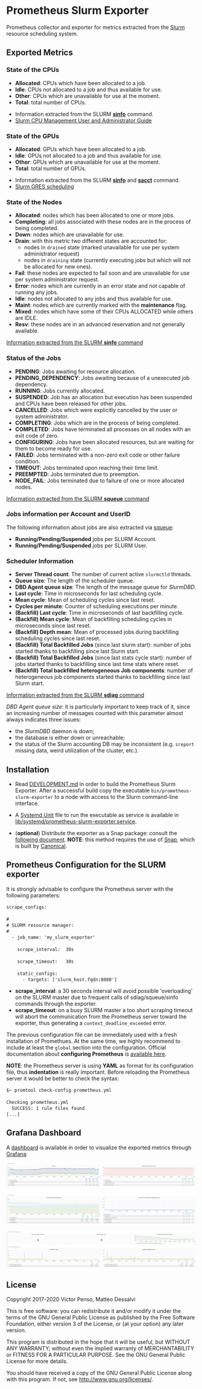 # Prometheus Slurm Exporter

Prometheus collector and exporter for metrics extracted from the [Slurm](https://slurm.schedmd.com/overview.html) resource scheduling system.

## Exported Metrics

### State of the CPUs

* **Allocated**: CPUs which have been allocated to a job.
* **Idle**: CPUs not allocated to a job and thus available for use.
* **Other**: CPUs which are unavailable for use at the moment.
* **Total**: total number of CPUs.

- Information extracted from the SLURM [**sinfo**](https://slurm.schedmd.com/sinfo.html) command.
- [Slurm CPU Management User and Administrator Guide](https://slurm.schedmd.com/cpu_management.html)

### State of the GPUs

* **Allocated**: GPUs which have been allocated to a job.
* **Idle**: GPUs not allocated to a job and thus available for use.
* **Other**: GPUs which are unavailable for use at the moment.
* **Total**: total number of GPUs.

- Information extracted from the SLURM [**sinfo**](https://slurm.schedmd.com/sinfo.html) and [**sacct**](https://slurm.schedmd.com/sacct.html) command.
- [Slurm GRES scheduling](https://slurm.schedmd.com/gres.html)

### State of the Nodes

* **Allocated**: nodes which has been allocated to one or more jobs.
* **Completing**: all jobs associated with these nodes are in the process of being completed.
* **Down**: nodes which are unavailable for use.
* **Drain**: with this metric two different states are accounted for:
  - nodes in ``drained`` state (marked unavailable for use per system administrator request)
  - nodes in ``draining`` state (currently executing jobs but which will not be allocated for new ones).
* **Fail**: these nodes are expected to fail soon and are unavailable for use per system administrator request.
* **Error**: nodes which are currently in an error state and not capable of running any jobs.
* **Idle**: nodes not allocated to any jobs and thus available for use.
* **Maint**: nodes which are currently marked with the __maintenance__ flag.
* **Mixed**: nodes which have some of their CPUs ALLOCATED while others are IDLE.
* **Resv**: these nodes are in an advanced reservation and not generally available.

[Information extracted from the SLURM **sinfo** command](https://slurm.schedmd.com/sinfo.html)

### Status of the Jobs

* **PENDING**: Jobs awaiting for resource allocation.
* **PENDING_DEPENDENCY**: Jobs awaiting because of a unexecuted job dependency.
* **RUNNING**: Jobs currently allocated.
* **SUSPENDED**: Job has an allocation but execution has been suspended and CPUs have been released for other jobs.
* **CANCELLED**: Jobs which were explicitly cancelled by the user or system administrator.
* **COMPLETING**: Jobs which are in the process of being completed.
* **COMPLETED**: Jobs have terminated all processes on all nodes with an exit code of zero.
* **CONFIGURING**: Jobs have been allocated resources, but are waiting for them to become ready for use.
* **FAILED**: Jobs terminated with a non-zero exit code or other failure condition.
* **TIMEOUT**: Jobs terminated upon reaching their time limit.
* **PREEMPTED**: Jobs terminated due to preemption.
* **NODE_FAIL**: Jobs terminated due to failure of one or more allocated nodes.

[Information extracted from the SLURM **squeue** command](https://slurm.schedmd.com/squeue.html)

### Jobs information per Account and UserID

The following information about jobs are also extracted via [squeue](https://slurm.schedmd.com/squeue.html):

* **Running/Pending/Suspended** jobs per SLURM Account.
* **Running/Pending/Suspended** jobs per SLURM User.

### Scheduler Information

* **Server Thread count**: The number of current active ``slurmctld`` threads.
* **Queue size**: The length of the scheduler queue.
* **DBD Agent queue size**: The length of the message queue for _SlurmDBD_.
* **Last cycle**: Time in microseconds for last scheduling cycle.
* **Mean cycle**: Mean of scheduling cycles since last reset.
* **Cycles per minute**: Counter of scheduling executions per minute.
* **(Backfill) Last cycle**: Time in microseconds of last backfilling cycle.
* **(Backfill) Mean cycle**: Mean of backfilling scheduling cycles in microseconds since last reset.
* **(Backfill) Depth mean**: Mean of processed jobs during backfilling scheduling cycles since last reset.
* **(Backfill) Total Backfilled Jobs** (since last slurm start): number of jobs started thanks to backfilling since last Slurm start.
* **(Backfill) Total Backfilled Jobs** (since last stats cycle start): number of jobs started thanks to backfilling since last time stats where reset.
* **(Backfill) Total backfilled heterogeneous Job components**: number of heterogeneous job components started thanks to backfilling since last Slurm start.

[Information extracted from the SLURM **sdiag** command](https://slurm.schedmd.com/sdiag.html)

*DBD Agent queue size*: it is particularly important to keep track of it, since an increasing number of messages
counted with this parameter almost always indicates three issues:
* the _SlurmDBD_ daemon is down;
* the database is either down or unreachable;
* the status of the Slurm accounting DB may be inconsistent (e.g. ``sreport`` missing data, weird utilization of the cluster, etc.).


## Installation

* Read [DEVELOPMENT.md](DEVELOPMENT.md) in order to build the Prometheus Slurm Exporter. After a successful build copy the executable
`bin/prometheus-slurm-exporter` to a node with access to the Slurm command-line interface.

* A [Systemd Unit][sdu] file to run the executable as service is available in [lib/systemd/prometheus-slurm-exporter.service](lib/systemd/prometheus-slurm-exporter.service).

* (**optional**) Distribute the exporter as a Snap package: consult the [following document](packages/snap/README.md). **NOTE**: this method requires the use of [Snap](https://snapcraft.io), which is built by [Canonical](https://canonical.com).

[sdu]: https://www.freedesktop.org/software/systemd/man/systemd.service.html

## Prometheus Configuration for the SLURM exporter

It is strongly advisable to configure the Prometheus server with the following parameters:

```
scrape_configs:

#
# SLURM resource manager:
#
  - job_name: 'my_slurm_exporter'

    scrape_interval:  30s

    scrape_timeout:   30s

    static_configs:
      - targets: ['slurm_host.fqdn:8080']
```

* **scrape_interval**: a 30 seconds interval will avoid possible 'overloading' on the SLURM master due to frequent calls of sdiag/squeue/sinfo commands through the exporter.
* **scrape_timeout**: on a busy SLURM master a too short scraping timeout will abort the communication from the Prometheus server toward the exporter, thus generating a ``context_deadline_exceeded`` error.

The previous configuration file can be immediately used with a fresh installation of Promethues. At the same time, we highly recommend to include at least the ``global`` section into the configuration. Official documentation about __configuring Prometheus__ is [available here](https://prometheus.io/docs/prometheus/latest/configuration/configuration/).

**NOTE**: the Prometheus server is using __YAML__ as format for its configuration file, thus **indentation** is really important. Before reloading the Prometheus server it would be better to check the syntax:

```
$~ promtool check-config prometheus.yml

Checking prometheus.yml
  SUCCESS: 1 rule files found
[...]
```

## Grafana Dashboard

A [dashboard](https://grafana.com/dashboards/4323) is available in order to
visualize the exported metrics through [Grafana](https://grafana.com):

![Status of the Nodes](images/Node_Status.png)

![Status of the Jobs](images/Job_Status.png)

![SLURM Scheduler Information](images/Scheduler_Info.png)


## License

Copyright 2017-2020 Victor Penso, Matteo Dessalvi

This is free software: you can redistribute it and/or modify it under the terms of the GNU General Public License as published by the Free Software Foundation, either version 3 of the License, or (at your option) any later version.

This program is distributed in the hope that it will be useful, but WITHOUT ANY WARRANTY; without even the implied warranty of MERCHANTABILITY or FITNESS FOR A PARTICULAR PURPOSE. See the GNU General Public License for more details.

You should have received a copy of the GNU General Public License along with this program. If not, see http://www.gnu.org/licenses/.
